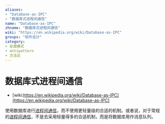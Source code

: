```yaml
---
aliases:
- "Database-as-IPC"
- "数据库式进程间通信"
name: "Database-as-IPC"
zhname: "数据库式进程间通信"
wiki: "https://en.wikipedia.org/wiki/Database-as-IPC"
groups: "软件设计"
category:
- 反面模式
- antipattern
- 方法论
---
```


# 数据库式进程间通信

* [wiki:https://en.wikipedia.org/wiki/Database-as-IPC](https://en.wikipedia.org/wiki/Database-as-IPC)

使用数据库进行[进程间通信](https://zh.wikipedia.org/wiki/%E8%BF%9B%E7%A8%8B%E9%97%B4%E9%80%9A%E4%BF%A1)，而不使用更轻量级的合适的机制。或者说，对于常规的[进程间通信](https://zh.wikipedia.org/wiki/%E8%BF%9B%E7%A8%8B%E9%97%B4%E9%80%9A%E4%BF%A1)，不是去采用轻量得多的合适机制，而是将数据库用作消息队列。